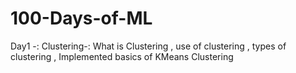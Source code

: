 # 100-Days-of-ML

Day1 -: Clustering-:  What is Clustering , use of clustering , types of clustering ,  Implemented basics of KMeans Clustering
